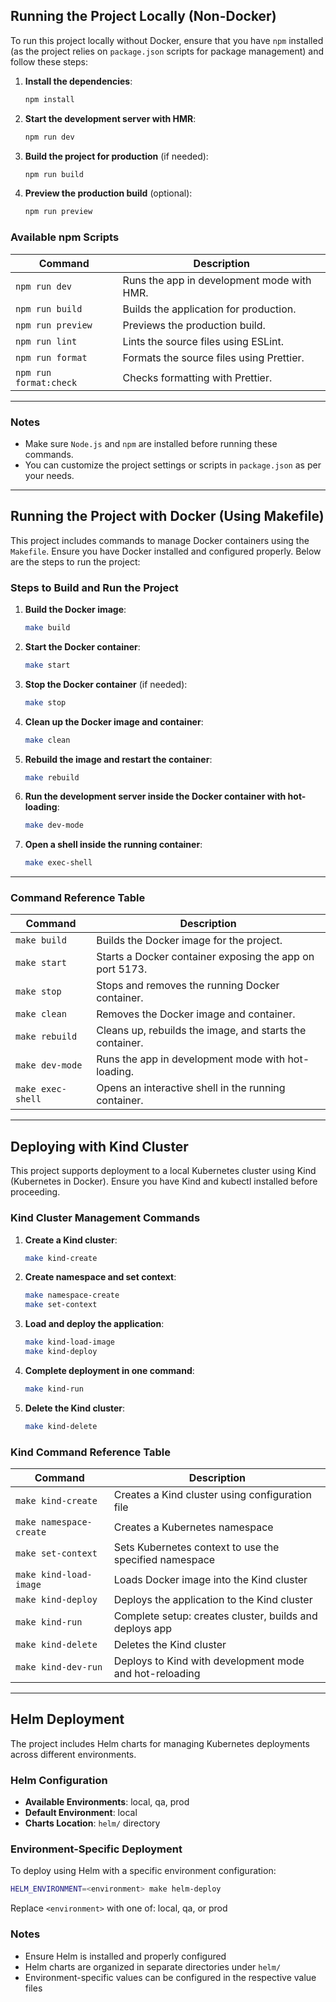 ## Running the Project Locally (Non-Docker)

To run this project locally without Docker, ensure that you have `npm` installed (as the project relies on `package.json` scripts for package management) and follow these steps:

1. **Install the dependencies**:
   ```bash
   npm install
   ```

2. **Start the development server with HMR**:
   ```bash
   npm run dev
   ```

3. **Build the project for production** (if needed):
   ```bash
   npm run build
   ```

4. **Preview the production build** (optional):
   ```bash
   npm run preview
   ```

### Available npm Scripts

| Command            | Description                                  |
|--------------------|----------------------------------------------|
| `npm run dev`      | Runs the app in development mode with HMR.   |
| `npm run build`    | Builds the application for production.       |
| `npm run preview`  | Previews the production build.               |
| `npm run lint`     | Lints the source files using ESLint.         |
| `npm run format`   | Formats the source files using Prettier.     |
| `npm run format:check` | Checks formatting with Prettier.         |

---

### Notes
- Make sure `Node.js` and `npm` are installed before running these commands.
- You can customize the project settings or scripts in `package.json` as per your needs.
---

## Running the Project with Docker (Using Makefile)

This project includes commands to manage Docker containers using the `Makefile`. Ensure you have Docker installed and configured properly. Below are the steps to run the project:

### Steps to Build and Run the Project

1. **Build the Docker image**:
   ```bash
   make build
   ```

2. **Start the Docker container**:
   ```bash
   make start
   ```

3. **Stop the Docker container** (if needed):
   ```bash
   make stop
   ```

4. **Clean up the Docker image and container**:
   ```bash
   make clean
   ```

5. **Rebuild the image and restart the container**:
   ```bash
   make rebuild
   ```

6. **Run the development server inside the Docker container with hot-loading**:
   ```bash
   make dev-mode
   ```

7. **Open a shell inside the running container**:
   ```bash
   make exec-shell
   ```

---

### Command Reference Table

| Command              | Description                                             |
|----------------------|---------------------------------------------------------|
| `make build`         | Builds the Docker image for the project.                |
| `make start`         | Starts a Docker container exposing the app on port 5173.|
| `make stop`          | Stops and removes the running Docker container.         |
| `make clean`         | Removes the Docker image and container.                 |
| `make rebuild`       | Cleans up, rebuilds the image, and starts the container.|
| `make dev-mode`      | Runs the app in development mode with hot-loading.      |
| `make exec-shell`    | Opens an interactive shell in the running container.    |

---

## Deploying with Kind Cluster

This project supports deployment to a local Kubernetes cluster using Kind (Kubernetes in Docker). Ensure you have Kind and kubectl installed before proceeding.

### Kind Cluster Management Commands

1. **Create a Kind cluster**:
   ```bash
   make kind-create
   ```

2. **Create namespace and set context**:
   ```bash
   make namespace-create
   make set-context
   ```

3. **Load and deploy the application**:
   ```bash
   make kind-load-image
   make kind-deploy
   ```

4. **Complete deployment in one command**:
   ```bash
   make kind-run
   ```

5. **Delete the Kind cluster**:
   ```bash
   make kind-delete
   ```

### Kind Command Reference Table

| Command              | Description                                             |
|----------------------|---------------------------------------------------------|
| `make kind-create`   | Creates a Kind cluster using configuration file         |
| `make namespace-create` | Creates a Kubernetes namespace                       |
| `make set-context`   | Sets Kubernetes context to use the specified namespace  |
| `make kind-load-image` | Loads Docker image into the Kind cluster             |
| `make kind-deploy`   | Deploys the application to the Kind cluster            |
| `make kind-run`      | Complete setup: creates cluster, builds and deploys app |
| `make kind-delete`   | Deletes the Kind cluster                               |
| `make kind-dev-run`  | Deploys to Kind with development mode and hot-reloading|

---

## Helm Deployment

The project includes Helm charts for managing Kubernetes deployments across different environments.

### Helm Configuration

- **Available Environments**: local, qa, prod
- **Default Environment**: local
- **Charts Location**: `helm/` directory

### Environment-Specific Deployment

To deploy using Helm with a specific environment configuration:

```bash
HELM_ENVIRONMENT=<environment> make helm-deploy
```

Replace `<environment>` with one of: local, qa, or prod

### Notes
- Ensure Helm is installed and properly configured
- Helm charts are organized in separate directories under `helm/`
- Environment-specific values can be configured in the respective value files
